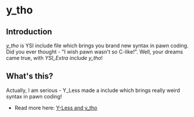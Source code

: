 # y_tho

## Introduction

*y_tho* is YSI include file which brings you brand new syntax in pawn coding. Did you ever thought - "I wish pawn wasn't so C-like!". Well, your dreams came true, with *YSI_Extra include y_tho*!

## What's this?

Actually, I am serious -  Y_Less made a include which brings really weird syntax in pawn coding!

- Read more here: [Y-Less and y_tho](https://github.com/Y-Less/y_tho)
